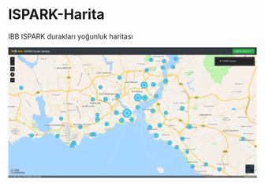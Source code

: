 # ISPARK-Harita

IBB ISPARK durakları yoğunluk haritası

![alt text](https://github.com/bekirkapukaya/ISPARK-Harita/blob/master/static/img/arayuz.png?raw=true)
